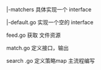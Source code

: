 
|-matchers 具体实现一个 interface

|-default.go 实现一个空的 interface

feed.go 获取 文件资源

match.go 定义接口，输出

search .go 定义策略map 主流程编写